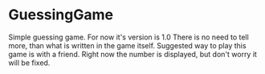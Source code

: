 # GuessingGame
Simple guessing game. For now it's version is 1.0 
There is no need to tell more, than what is written in the game itself.
Suggested way to play this game is with a friend.
Right now the number is displayed, but don't worry it will be fixed.
